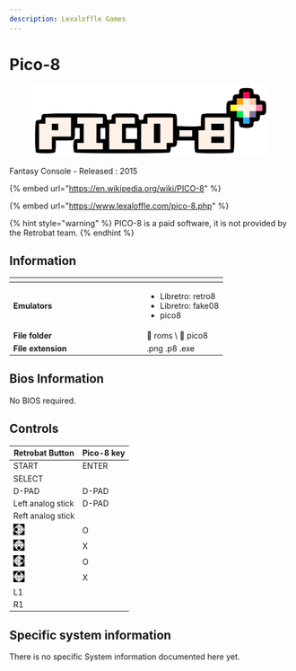```yaml
---
description: Lexaloffle Games
---
```


# Pico-8

<div align="left">

<figure><img src="https://raw.githubusercontent.com/fabricecaruso/es-theme-carbon/52ff37c9e265587d006945a2ba695b5a962b3a3d/art/logos/pico8.svg" alt=""><figcaption></figcaption></figure>

</div>

Fantasy Console - Released : 2015

{% embed url="https://en.wikipedia.org/wiki/PICO-8" %}

{% embed url="https://www.lexaloffle.com/pico-8.php" %}

{% hint style="warning" %}
PICO-8 is a paid software, it is not provided by the Retrobat team.
{% endhint %}

## Information

<table data-header-hidden><thead><tr><th width="224"></th><th></th></tr></thead><tbody><tr><td><strong>Emulators</strong></td><td><ul><li>Libretro: retro8</li><li>Libretro: fake08</li><li>pico8</li></ul></td></tr><tr><td><strong>File folder</strong></td><td><span data-gb-custom-inline data-tag="emoji" data-code="1f4c2">📂</span> roms \ <span data-gb-custom-inline data-tag="emoji" data-code="1f4c2">📂</span> pico8</td></tr><tr><td><strong>File extension</strong></td><td>.png .p8 .exe</td></tr></tbody></table>

## Bios Information

No BIOS required.

## Controls

| Retrobat Button                                | Pico-8 key |
| ---------------------------------------------- | ---------- |
| START                                          | ENTER      |
| SELECT                                         |            |
| D-PAD                                          | D-PAD      |
| Left analog stick                              | D-PAD      |
| Reft analog stick                              |            |
| ![](<../../../.gitbook/assets/image (48).png>) | O          |
| ![](<../../../.gitbook/assets/image (30).png>) | X          |
| ![](<../../../.gitbook/assets/image (16).png>) | O          |
| ![](<../../../.gitbook/assets/image (50).png>) | X          |
| L1                                             |            |
| R1                                             |            |

## Specific system information

There is no specific System information documented here yet.
